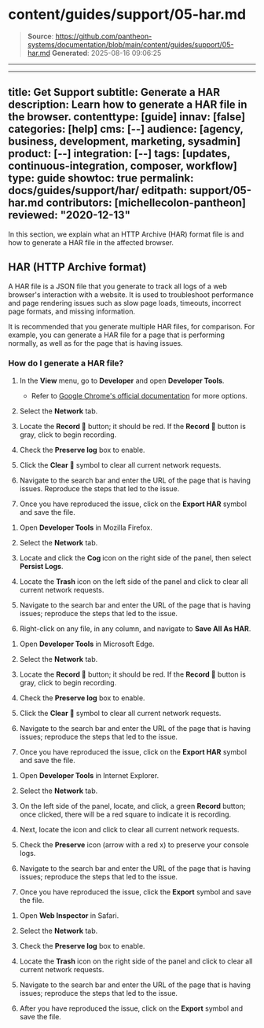 # content/guides/support/05-har.md

> **Source**: https://github.com/pantheon-systems/documentation/blob/main/content/guides/support/05-har.md
> **Generated**: 2025-08-16 09:06:25

---

---
title: Get Support
subtitle: Generate a HAR
description: Learn how to generate a HAR file in the browser.
contenttype: [guide]
innav: [false]
categories: [help]
cms: [--]
audience: [agency, business, development, marketing, sysadmin]
product: [--]
integration: [--]
tags: [updates, continuous-integration, composer, workflow]
type: guide
showtoc: true
permalink: docs/guides/support/har/
editpath: support/05-har.md
contributors: [michellecolon-pantheon]
reviewed: "2020-12-13"
---

In this section, we explain what an HTTP Archive (HAR) format file is and how to generate a HAR file in the affected browser.

## HAR (HTTP Archive format)

A HAR file is a JSON file that you generate to track all logs of a web browser's interaction with a website. It is used to troubleshoot performance and page rendering issues such as slow page loads, timeouts, incorrect page formats, and missing information.

It is recommended that you generate multiple HAR files, for comparison. For example, you can generate a HAR file for a page that is performing normally, as well as for the page that is having issues.

### How do I generate a HAR file?

<TabList>

<Tab title="Chrome" id="chrome" active={true}>

1. In the **View** menu, go to **Developer** and open **Developer Tools**.

   - Refer to [Google Chrome's official documentation](https://developer.chrome.com/docs/devtools/open/) for more options.

1. Select the **Network** tab.

1. Locate the **Record 🔴** button; it should be red. If the **Record 🔴** button is gray, click to begin recording.

1. Check the <Icon icon="squareCheck" /> **Preserve log** box to enable.

1. Click the **Clear 🚫** symbol to clear all current network requests.

1. Navigate to the search bar and enter the URL of the page that is having issues. Reproduce the steps that led to the issue.

1. Once you have reproduced the issue, click on the **Export HAR** <Icon icon="download"/> symbol and save the file.

</Tab>

<Tab title="Firefox" id="firefox">

1. Open **Developer Tools** in Mozilla Firefox.

1. Select the **Network** tab.

1. Locate and click the **Cog <Icon icon="gear" />** icon on the right side of the panel, then select **Persist Logs**.

1. Locate the **Trash** icon on the left side of the panel and click to clear all current network requests.

1. Navigate to the search bar and enter the URL of the page that is having issues; reproduce the steps that led to the issue.

1. Right-click on any file, in any column, and navigate to **Save All As HAR**.

</Tab>

<Tab title="Edge" id="edge">

1. Open **Developer Tools** in Microsoft Edge.

1. Select the **Network** tab.

1. Locate the **Record 🔴** button; it should be red. If the **Record 🔴** button is gray, click to begin recording.

1. Check the <Icon icon="squareCheck" /> **Preserve log** box to enable.

1. Click the **Clear 🚫** symbol to clear all current network requests.

1. Navigate to the search bar and enter the URL of the page that is having issues; reproduce the steps that led to the issue.

1. Once you have reproduced the issue, click on the **Export HAR** <Icon icon="download"/> symbol and save the file.

</Tab>

<Tab title="Explorer" id="explorer">

1. Open **Developer Tools** in Internet Explorer.

1. Select the **Network** tab.

1. On the left side of the panel, locate, and click, a green **Record** <Icon icon="play"/> button; once clicked, there will be a red square to indicate it is recording.

1. Next, locate the <Icon icon="xmark" /> icon and click to clear all current network requests.

1. Check the **Preserve** icon (arrow with a red x) to preserve your console logs.

1. Navigate to the search bar and enter the URL of the page that is having issues; reproduce the steps that led to the issue.

1. Once you have reproduced the issue, click the **Export** <Icon icon="save" /> symbol and save the file.

</Tab>

<Tab title="Safari" id="safari">

1. Open **Web Inspector** in Safari.

1. Select the **Network** tab.

1. Check the <Icon icon="squareCheck" /> **Preserve log** box to enable.

1. Locate the **Trash** icon on the right side of the panel and click to clear all current network requests.

1. Navigate to the search bar and enter the URL of the page that is having issues; reproduce the steps that led to the issue.

1. After you have reproduced the issue, click on the <Icon icon="upload" /> **Export** symbol and save the file.

</Tab>

</TabList>

